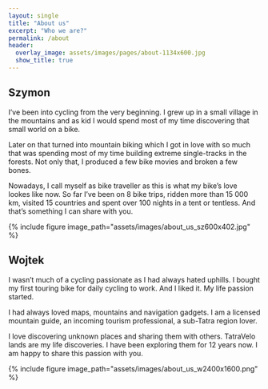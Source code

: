```yaml
---
layout: single
title: "About us"
excerpt: "Who we are?"
permalink: /about
header:
  overlay_image: assets/images/pages/about-1134x600.jpg
  show_title: true
---
```


## Szymon

I’ve been into cycling from the very beginning. I grew up in a small village in the mountains and as kid I would spend most of my time discovering that small world on a bike.

Later on that turned into mountain biking which I got in love with so much that was spending most of my time building extreme single-tracks in the forests. Not only that, I produced a few bike movies and broken a few bones.

Nowadays, I call myself as bike traveller as this is what my bike’s love lookes like now. So far I’ve been on 8 bike trips, ridden more than 15 000 km, visited 15 countries and spent over 100 nights in a tent or tentless. And that’s something I can share with you.

{% include figure image_path="assets/images/about_us_sz600x402.jpg" %}

## Wojtek

I wasn’t much of a cycling passionate as I had always hated uphills. I bought my first touring bike for daily cycling to work. And I liked it. My life passion started.

I had always loved maps, mountains and navigation gadgets. I am a licensed mountain guide, an incoming tourism professional, a sub-Tatra region lover.

I love discovering unknown places and sharing them with others. TatraVelo lands are my life discoveries. I have been exploring them for 12 years now.
I am happy to share this passion with you.

{% include figure image_path="assets/images/about_us_w2400x1600.png" %}
